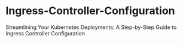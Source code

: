 # Ingress-Controller-Configuration
Streamlining Your Kubernetes Deployments: A Step-by-Step Guide to Ingress Controller Configuration
